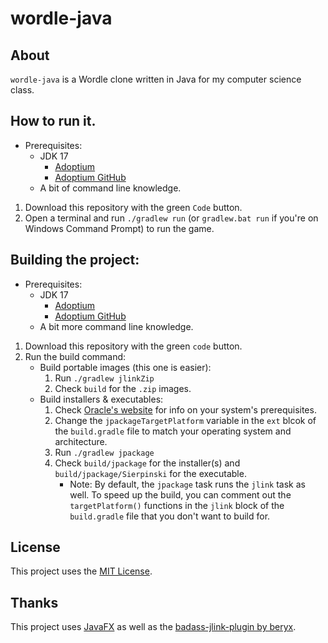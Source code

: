 # wordle-java

## About
`wordle-java` is a Wordle clone written in Java for my computer science class.

## How to run it.
- Prerequisites:
    - JDK 17
        - [Adoptium](https://adoptium.net/temurin/releases)
        - [Adoptium GitHub](https://github.com/adoptium/temurin17-binaries/releases)
    - A bit of command line knowledge.
1. Download this repository with the green `Code` button.
1. Open a terminal and run `./gradlew run` (or `gradlew.bat run` if you're on Windows Command Prompt) to run the game.

## Building the project:
- Prerequisites:
    - JDK 17
        - [Adoptium](https://adoptium.net/temurin/releases)
        - [Adoptium GitHub](https://github.com/adoptium/temurin17-binaries/releases)
    - A bit more command line knowledge. 
1. Download this repository with the green `code` button.
1. Run the build command:
    - Build portable images (this one is easier):
        1. Run `./gradlew jlinkZip`
        1. Check `build` for the `.zip` images.
    - Build installers & executables:
        1. Check [Oracle's website](https://docs.oracle.com/en/java/javase/14/jpackage/packaging-overview.html#GUID-786E15C0-2CE7-4BDF-9B2F-AC1C57249134:~:text=Java%20Runtime%20Requirements-,Packaging%20Pre%2DReqs,WiX%203.0%20or%20later%20is%20required.,-Application%20Preparation) for info on your system's prerequisites.
        1. Change the `jpackageTargetPlatform` variable in the `ext` blcok of the `build.gradle` file to match your operating system and architecture.
        1. Run `./gradlew jpackage`
        1. Check `build/jpackage` for the installer(s) and `build/jpackage/Sierpinski` for the executable.
            - Note: By default, the `jpackage` task runs the `jlink` task as well. To speed up the build, you can comment out the `targetPlatform()` functions in the `jlink` block of the `build.gradle` file that you don't want to build for.


## License
This project uses the [MIT License](https://opensource.org/licenses/MIT).

## Thanks
This project uses [JavaFX](https://openjfx.io) as well as the [badass-jlink-plugin by beryx](https://github.com/beryx/badass-jlink-plugin).

